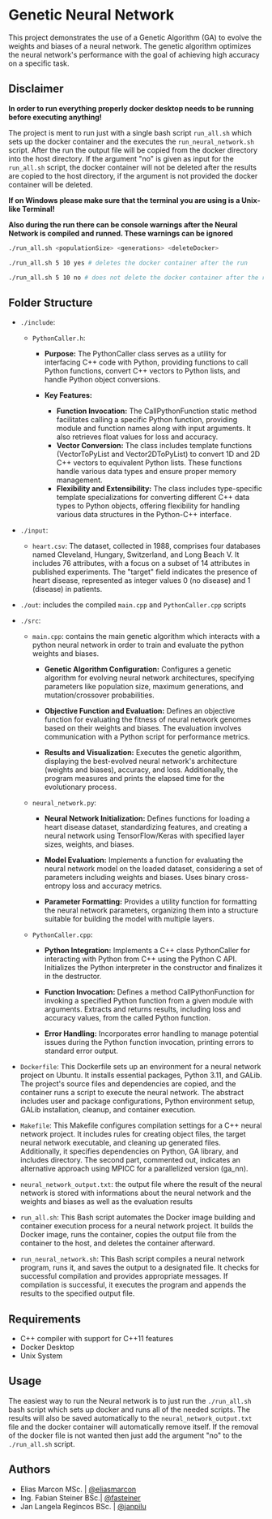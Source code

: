 # Genetic Neural Network

This project demonstrates the use of a Genetic Algorithm (GA) to evolve the weights and biases of a neural network. The genetic algorithm optimizes the neural network's performance with the goal of achieving high accuracy on a specific task. 

## Disclaimer

**In order to run everything properly docker desktop needs to be running before executing anything!**

The project is ment to run just with a single bash script `run_all.sh` which sets up the docker container and the executes the `run_neural_network.sh` script. After the run the output file will be copied from the docker directory into the host directory. If the argument "no" is given as input for the `run_all.sh` script, the docker container will not be deleted after the results are copied to the host directory, if the argument is not provided the docker container will be deleted.

**If on Windows please make sure that the terminal you are using is a Unix-like Terminal!**

**Also during the run there can be console warnings after the Neural Network is compiled and runned. These warnings can be ignored**

```sh
./run_all.sh <populationSize> <generations> <deleteDocker>

./run_all.sh 5 10 yes # deletes the docker container after the run

./run_all.sh 5 10 no # does not delete the docker container after the run 
```

## Folder Structure

- `./include`:

  - `PythonCaller.h`: 
    - **Purpose:** The PythonCaller class serves as a utility for interfacing C++ code with Python, providing functions to call Python functions, convert C++ vectors to Python lists, and handle Python object conversions.

    - **Key Features:**

      - **Function Invocation:** The CallPythonFunction static method facilitates calling a specific Python function, providing module and function names along with input arguments. It also retrieves float values for loss and accuracy.
      - **Vector Conversion:** The class includes template functions (VectorToPyList and Vector2DToPyList) to convert 1D and 2D C++ vectors to equivalent Python lists. These functions handle various data types and ensure proper memory management.
      - **Flexibility and Extensibility:** The class includes type-specific template specializations for converting different C++ data types to Python objects, offering flexibility for handling various data structures in the Python-C++ interface.

- `./input`:

  - `heart.csv`: The dataset, collected in 1988, comprises four databases named Cleveland, Hungary, Switzerland, and Long Beach V. It includes 76 attributes, with a focus on a subset of 14 attributes in published experiments. The "target" field indicates the presence of heart disease, represented as integer values 0 (no disease) and 1 (disease) in patients.


- `./out`: includes the compiled `main.cpp` and `PythonCaller.cpp` scripts

- `./src`:

  - `main.cpp`: contains the main genetic algorithm which interacts with a python neural network in order to train and evaluate the python weights and biases.

    - **Genetic Algorithm Configuration:** Configures a genetic algorithm for evolving neural network architectures, specifying parameters like population size, maximum generations, and mutation/crossover probabilities.
    
    - **Objective Function and Evaluation:** Defines an objective function for evaluating the fitness of neural network genomes based on their weights and biases. The evaluation involves communication with a Python script for performance metrics.
    
    - **Results and Visualization:** Executes the genetic algorithm, displaying the best-evolved neural network's architecture (weights and biases), accuracy, and loss. Additionally, the program measures and prints the elapsed time for the evolutionary process.

  - `neural_network.py`: 

    - **Neural Network Initialization:** Defines functions for loading a heart disease dataset, standardizing features, and creating a neural network using TensorFlow/Keras with specified layer sizes, weights, and biases.
    
    - **Model Evaluation:** Implements a function for evaluating the neural network model on the loaded dataset, considering a set of parameters including weights and biases. Uses binary cross-entropy loss and accuracy metrics.

    - **Parameter Formatting:** Provides a utility function for formatting the neural network parameters, organizing them into a structure suitable for building the model with multiple layers.

  - `PythonCaller.cpp`: 
    - **Python Integration:** Implements a C++ class PythonCaller for interacting with Python from C++ using the Python C API. Initializes the Python interpreter in the constructor and finalizes it in the destructor.
    
    - **Function Invocation:** Defines a method CallPythonFunction for invoking a specified Python function from a given module with arguments. Extracts and returns results, including loss and accuracy values, from the called Python function.
    
    - **Error Handling:** Incorporates error handling to manage potential issues during the Python function invocation, printing errors to standard error output.

- `Dockerfile`: This Dockerfile sets up an environment for a neural network project on Ubuntu. It installs essential packages, Python 3.11, and GALib. The project's source files and dependencies are copied, and the container runs a script to execute the neural network. The abstract includes user and package configurations, Python environment setup, GALib installation, cleanup, and container execution.

- `Makefile`: This Makefile configures compilation settings for a C++ neural network project. It includes rules for creating object files, the target neural network executable, and cleaning up generated files. Additionally, it specifies dependencies on Python, GA library, and includes directory. The second part, commented out, indicates an alternative approach using MPICC for a parallelized version (ga_nn).

- `neural_network_output.txt`: the output file where the result of the neural network is stored with informations about the neural network and the weights and biases as well as the evaluation results

- `run_all.sh`: This Bash script automates the Docker image building and container execution process for a neural network project. It builds the Docker image, runs the container, copies the output file from the container to the host, and deletes the container afterward.

- `run_neural_network.sh`: This Bash script compiles a neural network program, runs it, and saves the output to a designated file. It checks for successful compilation and provides appropriate messages. If compilation is successful, it executes the program and appends the results to the specified output file.

## Requirements
- C++ compiler with support for C++11 features
- Docker Desktop
- Unix System


## Usage

The easiest way to run the Neural network is to just run the `./run_all.sh` bash script which sets up docker and runs all of the needed scripts. The results will also be saved automatically to the `neural_network_output.txt` file and the docker container will automatically remove itself. If the removal of the docker file is not wanted then just add the argument "no" to the `./run_all.sh` script.

## Authors

- Elias Marcon MSc. | [@eliasmarcon](https://github.com/eliasmarcon)
- Ing. Fabian Steiner BSc.| [@fasteiner](https://github.com/fasteiner/)
- Jan Langela Regincos BSc. | [@janpilu](https://github.com/janpilu)

